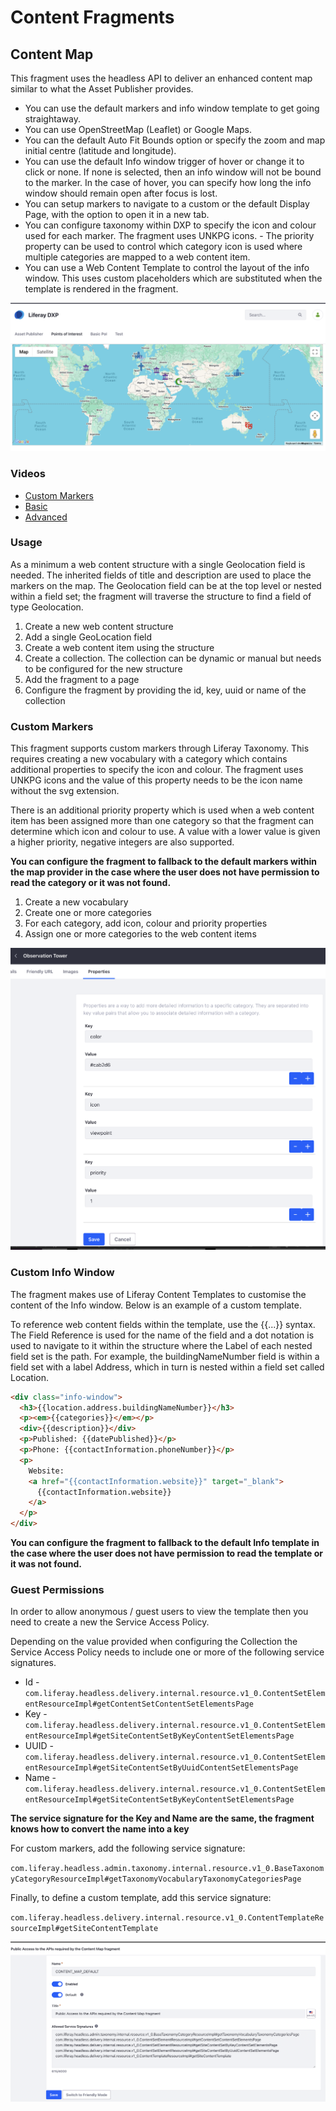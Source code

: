 # Content Fragments

## Content Map

This fragment uses the headless API to deliver an enhanced content map similar to what the Asset Publisher provides.

- You can use the default markers and info window template to get going straightaway.
- You can use OpenStreetMap (Leaflet) or Google Maps.
- You can the default Auto Fit Bounds option or specify the zoom and map initial centre (latitude and longitude).
- You can use the default Info window trigger of hover or change it to click or none. If none is selected, then an info window will not be bound to the marker. In the case of hover, you can specify how long the info window should remain open after focus is lost.
- You can setup markers to navigate to a custom or the default Display Page, with the option to open it in a new tab.
- You can configure taxonomy within DXP to specify the icon and colour used for each marker. The fragment uses UNKPG icons. - The priority property can be used to control which category icon is used where multiple categories are mapped to a web content item.
- You can use a Web Content Template to control the layout of the info window. This uses custom placeholders which are substituted when the template is rendered in the fragment.

![ontnet Map](../docs/images/content-map.png)

### Videos

- [Custom Markers](../docs/videos/Content%20Map%20Fragment%20-%20Custom%20Markers.mp4)
- [Basic](../docs/videos/Content%20Map%20Fragment%20-%20Basic.mp4)
- [Advanced](../docs/videos/Content%20Map%20Fragment%20-%20Advanced.mp4)

### Usage

As a minimum a web content structure with a single Geolocation field is needed. The inherited fields of title and description are used to place the markers on the map. The Geolocation field can be at the top level or nested within a field set; the fragment will traverse the structure to find a field of type Geolocation.

1. Create a new web content structure
2. Add a single GeoLocation field
3. Create a web content item using the structure
4. Create a collection. The collection can be dynamic or manual but needs to be configured for the new structure
5. Add the fragment to a page
6. Configure the fragment by providing the id, key, uuid or name of the collection

### Custom Markers

This fragment supports custom markers through Liferay Taxonomy. This requires creating a new vocabulary with a category which contains additional properties to specify the icon and colour. The fragment uses UNKPG icons and the value of this property needs to be the icon name without the svg extension.

There is an additional priority property which is used when a web content item has been assigned more than one category so that the fragment can determine which icon and colour to use. A value with a lower value is given a higher priority, negative integers are also supported.

__You can configure the fragment to fallback to the default markers within the map provider in the case where the user does not have permission to read the category or it was not found.__

1. Create a new vocabulary
2. Create one or more categories
3. For each category, add icon, colour and priority properties
4. Assign one or more categories to the web content items

![Category - properties](../docs/images/content-map-category-properties.png)

### Custom Info Window

The fragment makes use of Liferay Content Templates to customise the content of the Info window. Below is an example of a custom template.

To reference web content fields within the template, use the {{...}} syntax. The Field Reference is used for the name of the field and a dot notation is used to navigate to it within the structure where the Label of each nested field set is the path. For example, the buildingNameNumber field is within a field set with a label Address, which in turn is nested within a field set called Location.

```html
<div class="info-window">
  <h3>{{location.address.buildingNameNumber}}</h3>
  <p><em>{{categories}}</em></p>
  <div>{{description}}</div>
  <p>Published: {{datePublished}}</p>
  <p>Phone: {{contactInformation.phoneNumber}}</p>
  <p>
    Website:
    <a href="{{contactInformation.website}}" target="_blank">
      {{contactInformation.website}}
    </a>
  </p>
</div>
```

__You can configure the fragment to fallback to the default Info template in the case where the user does not have permission to read the template or it was not found.__

### Guest Permissions

In order to allow anonymous / guest users to view the template then you need to create a new the Service Access Policy.

Depending on the value provided when configuring the Collection the Service Access Policy needs to include one or more of the following service signatures.

- Id - ``com.liferay.headless.delivery.internal.resource.v1_0.ContentSetElementResourceImpl#getContentSetContentSetElementsPage``
- Key - ``com.liferay.headless.delivery.internal.resource.v1_0.ContentSetElementResourceImpl#getSiteContentSetByKeyContentSetElementsPage``
- UUID - ``com.liferay.headless.delivery.internal.resource.v1_0.ContentSetElementResourceImpl#getSiteContentSetByUuidContentSetElementsPage``
- Name - ``com.liferay.headless.delivery.internal.resource.v1_0.ContentSetElementResourceImpl#getSiteContentSetByKeyContentSetElementsPage``

__The service signature for the Key and Name are the same, the fragment knows how to convert the name into a key__

For custom markers, add the following service signature:

``com.liferay.headless.admin.taxonomy.internal.resource.v1_0.BaseTaxonomyCategoryResourceImpl#getTaxonomyVocabularyTaxonomyCategoriesPage``

Finally, to define a custom template, add this service signature:

``com.liferay.headless.delivery.internal.resource.v1_0.ContentTemplateResourceImpl#getSiteContentTemplate``

![Service Access Policy](../docs/images/content-map-service-access-policy.png)
